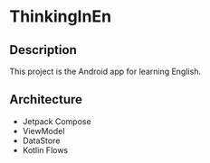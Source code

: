 # ThinkingInEn
## Description
This project is the Android app for learning English.
## Architecture
- Jetpack Compose
- ViewModel
- DataStore
- Kotlin Flows
